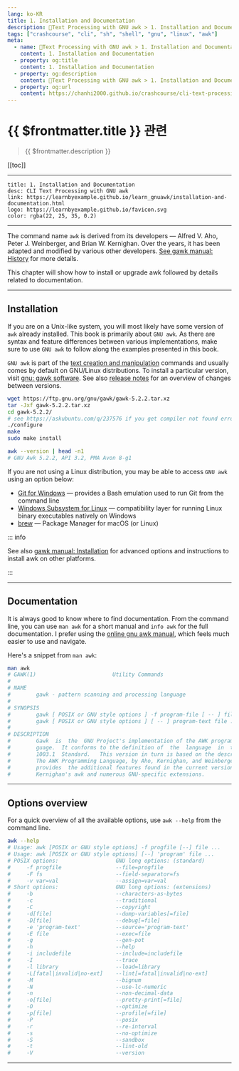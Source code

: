 ```yaml
---
lang: ko-KR
title: 1. Installation and Documentation
description: 🐚Text Processing with GNU awk > 1. Installation and Documentation
tags: ["crashcourse", "cli", "sh", "shell", "gnu", "linux", "awk"]
meta:
  - name: 🐚Text Processing with GNU awk > 1. Installation and Documentation
    content: 1. Installation and Documentation
  - property: og:title
    content: 1. Installation and Documentation
  - property: og:description
    content: 🐚Text Processing with GNU awk > 1. Installation and Documentation
  - property: og:url
    content: https://chanhi2000.github.io/crashcourse/cli-text-processing-w-gnu-awk/01-installation-and-documentation.html
---
```


# {{ $frontmatter.title }} 관련

> {{ $frontmatter.description }}

[[toc]]

---

```card
title: 1. Installation and Documentation
desc: CLI Text Processing with GNU awk
link: https://learnbyexample.github.io/learn_gnuawk/installation-and-documentation.html
logo: https://learnbyexample.github.io/favicon.svg
color: rgba(22, 25, 35, 0.2)
```

---

The command name `awk` is derived from its developers — Alfred V. Aho, Peter J. Weinberger, and Brian W. Kernighan. Over the years, it has been adapted and modified by various other developers. [See gawk manual: History](https://www.gnu.org/software/gawk/manual/gawk.html#History) for more details.

This chapter will show how to install or upgrade awk followed by details related to documentation.

---
## Installation

If you are on a Unix-like system, you will most likely have some version of `awk` already installed. This book is primarily about `GNU awk`. As there are syntax and feature differences between various implementations, make sure to use `GNU awk` to follow along the examples presented in this book.

`GNU awk` is part of the [text creation and manipulation](https://www.gnu.org/manual/manual.html) commands and usually comes by default on GNU/Linux distributions. To install a particular version, visit [gnu: gawk software](https://www.gnu.org/software/gawk/). See also [release notes](https://lists.gnu.org/archive/cgi-bin/namazu.cgi?query=gawk+released&submit=Search%21&idxname=info-gnu&max=20&result=normal&sort=date%3Alate) for an overview of changes between versions.

```sh
wget https://ftp.gnu.org/gnu/gawk/gawk-5.2.2.tar.xz
tar -Jxf gawk-5.2.2.tar.xz
cd gawk-5.2.2/
# see https://askubuntu.com/q/237576 if you get compiler not found error
./configure
make
sudo make install

awk --version | head -n1
# GNU Awk 5.2.2, API 3.2, PMA Avon 8-g1
```

If you are not using a Linux distribution, you may be able to access `GNU awk` using an option below:

- [Git for Windows](https://git-scm.com/downloads) — provides a Bash emulation used to run Git from the command line
- [Windows Subsystem for Linux](https://en.wikipedia.org/wiki/Windows_Subsystem_for_Linux) — compatibility layer for running Linux binary executables natively on Windows
- [brew](https://brew.sh/) — Package Manager for macOS (or Linux)

::: info 

See also [gawk manual: Installation](https://www.gnu.org/software/gawk/manual/html_node/Installation.html) for advanced options and instructions to install awk on other platforms.

:::

---

## Documentation

It is always good to know where to find documentation. From the command line, you can use `man awk` for a short manual and `info awk` for the full documentation. I prefer using the [online gnu awk manual](https://www.gnu.org/software/gawk/manual/), which feels much easier to use and navigate.

Here's a snippet from `man awk`:

```sh
man awk
# GAWK(1)                        Utility Commands                        GAWK(1)  
#   
# NAME
#        gawk - pattern scanning and processing language
# 
# SYNOPSIS
#        gawk [ POSIX or GNU style options ] -f program-file [ -- ] file ...
#        gawk [ POSIX or GNU style options ] [ -- ] program-text file ...
# 
# DESCRIPTION
#        Gawk  is  the  GNU Project's implementation of the AWK programming lan‐
#        guage.  It conforms to the definition of  the  language  in  the  POSIX
#        1003.1  Standard.   This version in turn is based on the description in
#        The AWK Programming Language, by Aho, Kernighan, and Weinberger.   Gawk
#        provides  the additional features found in the current version of Brian
#        Kernighan's awk and numerous GNU-specific extensions.
```

---

## Options overview

For a quick overview of all the available options, use `awk --help` from the command line.

```sh
awk --help
# Usage: awk [POSIX or GNU style options] -f progfile [--] file ...
# Usage: awk [POSIX or GNU style options] [--] 'program' file ...
# POSIX options:                  GNU long options: (standard)
#     -f progfile                 --file=progfile
#     -F fs                       --field-separator=fs
#     -v var=val                  --assign=var=val
# Short options:                  GNU long options: (extensions)
#     -b                          --characters-as-bytes
#     -c                          --traditional
#     -C                          --copyright
#     -d[file]                    --dump-variables[=file]
#     -D[file]                    --debug[=file]
#     -e 'program-text'           --source='program-text'
#     -E file                     --exec=file
#     -g                          --gen-pot
#     -h                          --help
#     -i includefile              --include=includefile
#     -I                          --trace
#     -l library                  --load=library
#     -L[fatal|invalid|no-ext]    --lint[=fatal|invalid|no-ext]
#     -M                          --bignum
#     -N                          --use-lc-numeric
#     -n                          --non-decimal-data
#     -o[file]                    --pretty-print[=file]
#     -O                          --optimize
#     -p[file]                    --profile[=file]
#     -P                          --posix
#     -r                          --re-interval
#     -s                          --no-optimize
#     -S                          --sandbox
#     -t                          --lint-old
#     -V                          --version
```

---

<TagLinks/>